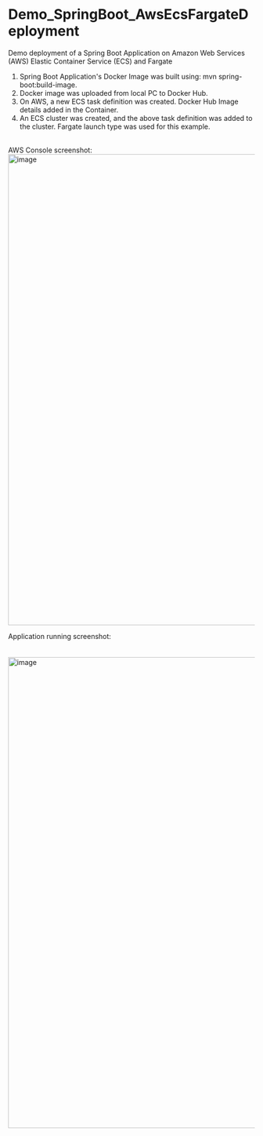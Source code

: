 # Demo_SpringBoot_AwsEcsFargateDeployment

Demo deployment of a Spring Boot Application on Amazon Web Services (AWS) Elastic Container Service (ECS) and Fargate

1. Spring Boot Application's Docker Image was built using: mvn spring-boot:build-image.
2. Docker image was uploaded from local PC to Docker Hub.
3. On AWS, a new ECS task definition was created. Docker Hub Image details added in the Container.
4. An ECS cluster was created, and the above task definition was added to the cluster. Fargate launch type was used for this example.

<br/>
AWS Console screenshot: <br/>
<img width="960" alt="image" src="https://user-images.githubusercontent.com/96373227/186231689-cc6dd886-ffbe-4f56-b4e6-d85c0a9b2209.png">

Application running screenshot:<br/><br/><br/>
<img width="960" alt="image" src="https://user-images.githubusercontent.com/96373227/186231456-e76c89d8-e92a-43a0-a079-737323516bbc.png">
